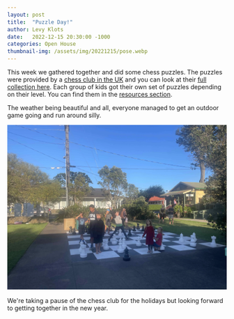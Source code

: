 ```yaml
---
layout: post
title:  "Puzzle Day!"
author: Levy Klots
date:   2022-12-15 20:30:00 -1000
categories: Open House
thumbnail-img: /assets/img/20221215/pose.webp
---
```


This week we gathered together and did some chess puzzles. The puzzles were provided by a [chess club in the UK](https://www.delanceyukschoolschesschallenge.com/) and you can look at their [full collection here](https://www.delanceyukschoolschesschallenge.com/chess-worksheets/). Each group of kids got their own set of puzzles depending on their level. You can find them in the [resources section](/resources).

The weather being beautiful and all, everyone managed to get an outdoor game going and run around silly.


![Outdoor Games and Poses](/assets/img/20221215/pose.webp)

We're taking a pause of the chess club for the holidays but looking forward to getting together in the new year.

